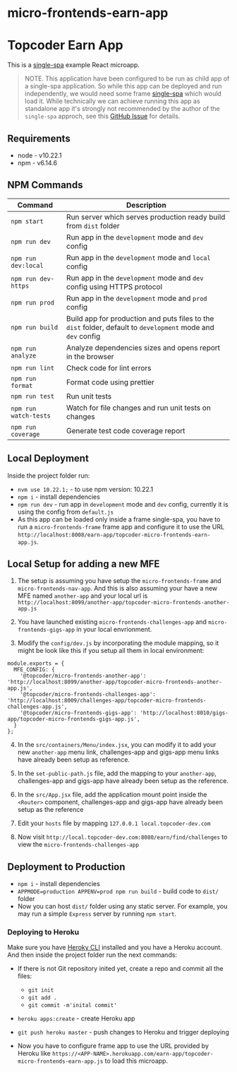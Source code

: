 # micro-frontends-earn-app

# Topcoder Earn App

This is a [single-spa](https://single-spa.js.org/) example React microapp.

> NOTE. This application have been configured to be run as child app of a single-spa application. So while this app can be deployed and run independently, we would need some frame [single-spa](https://single-spa.js.org/) which would load it. While technically we can achieve running this app as standalone app it's strongly not recommended by the author of the `single-spa` approch, see this [GitHub Issue](https://github.com/single-spa/single-spa/issues/640) for details.

## Requirements

- node - v10.22.1
- npm - v6.14.6

## NPM Commands

| Command               | Description                                                       |
| --------------------- | ----------------------------------------------------------------- |
| `npm start`           | Run server which serves production ready build from `dist` folder |
| `npm run dev`         | Run app in the `development` mode and `dev` config  |
| `npm run dev:local`         | Run app in the `development` mode and `local` config  |
| `npm run dev-https`   | Run app in the `development` mode and `dev` config using HTTPS protocol |
| `npm run prod`        | Run app in the `development` mode and `prod` config  |
| `npm run build`       | Build app for production and puts files to the `dist` folder, default to `development` mode and `dev` config |
| `npm run analyze`     | Analyze dependencies sizes and opens report in the browser        |
| `npm run lint`        | Check code for lint errors                                        |
| `npm run format`      | Format code using prettier                                        |
| `npm run test`        | Run unit tests                                                    |
| `npm run watch-tests` | Watch for file changes and run unit tests on changes              |
| `npm run coverage`    | Generate test code coverage report                                |

## Local Deployment

Inside the project folder run:
- `nvm use 10.22.1;` - to use npm version: 10.22.1
- `npm i` - install dependencies
- `npm run dev` - run app in `development` mode and `dev` config, currently it is using the config from `default.js`
- As this app can be loaded only inside a frame single-spa, you have to run a `micro-frontends-frame` frame app and configure it to use the URL `http://localhost:8008/earn-app/topcoder-micro-frontends-earn-app.js`.

## Local Setup for adding a new MFE
1. The setup is assuming you have setup the `micro-frontends-frame` and `micro-frontends-nav-app`. And this is also assuming your have a new MFE named `another-app` and your local url is `http://localhost:8099/another-app/topcoder-micro-frontends-another-app.js`

2. You have launched existing `micro-frontends-challenges-app` and `micro-frontends-gigs-app` in your local envrionment.

3. Modify the `config/dev.js` by incorporating the module mapping, so it might be look like this if you setup all them in local environment:

```
module.exports = {
  MFE_CONFIG: {
    '@topcoder/micro-frontends-another-app': 'http://localhost:8099/another-app/topcoder-micro-frontends-another-app.js',
    '@topcoder/micro-frontends-challenges-app': 'http://localhost:8009/challenges-app/topcoder-micro-frontends-challenges-app.js',
    '@topcoder/micro-frontends-gigs-app': 'http://localhost:8010/gigs-app/topcoder-micro-frontends-gigs-app.js',
  }
};
```
4. In the `src/containers/Menu/index.jsx`, you can modify it to add your new `another-app` menu link, challenges-app and gigs-app menu links have already been setup as reference.

5. In the `set-public-path.js` file, add the mapping to your `another-app`, challenges-app and gigs-app have already been setup as the reference.

6. In the `src/App.jsx` file, add the application mount point inside the `<Router>` component, challenges-app and gigs-app have already been setup as the reference

7. Edit your `hosts` file by mapping `127.0.0.1 local.topcoder-dev.com`

8. Now visit `http://local.topcoder-dev.com:8080/earn/find/challenges` to view the `micro-frontends-challenges-app`

## Deployment to Production

- `npm i` - install dependencies
- `APPMODE=production APPENV=prod npm run build` - build code to `dist/` folder
- Now you can host `dist/` folder using any static server. For example, you may run a simple `Express` server by running `npm start`.

### Deploying to Heroku

Make sure you have [Heroky CLI](https://devcenter.heroku.com/articles/heroku-cli) installed and you have a Heroku account. And then inside the project folder run the next commands:

- If there is not Git repository inited yet, create a repo and commit all the files:

  - `git init`
  - `git add .`
  - `git commit -m'inital commit'`

- `heroku apps:create` - create Heroku app

- `git push heroku master` - push changes to Heroku and trigger deploying

- Now you have to configure frame app to use the URL provided by Heroku like `https://<APP-NAME>.herokuapp.com/earn-app/topcoder-micro-frontends-earn-app.js` to load this microapp.
